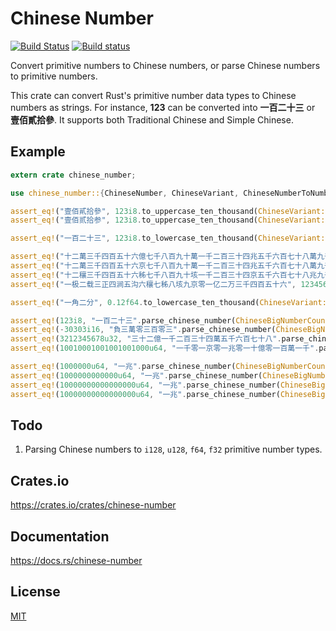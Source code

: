Chinese Number
====================

[![Build Status](https://travis-ci.org/magiclen/chinese-number.svg?branch=master)](https://travis-ci.org/magiclen/chinese-number)
[![Build status](https://ci.appveyor.com/api/projects/status/nofhu6rdlsqi2xdk/branch/master?svg=true)](https://ci.appveyor.com/project/magiclen/chinese-number/branch/master)

Convert primitive numbers to Chinese numbers, or parse Chinese numbers to primitive numbers.

This crate can convert Rust's primitive number data types to Chinese numbers as strings. For instance, **123** can be converted into **一百二十三** or **壹佰貳拾參**. It supports both Traditional Chinese and Simple Chinese.

## Example

```rust
extern crate chinese_number;

use chinese_number::{ChineseNumber, ChineseVariant, ChineseNumberToNumber, ChineseBigNumberCountMethod};

assert_eq!("壹佰貳拾參", 123i8.to_uppercase_ten_thousand(ChineseVariant::Traditional));
assert_eq!("壹佰贰拾参", 123i8.to_uppercase_ten_thousand(ChineseVariant::Simple));

assert_eq!("一百二十三", 123i8.to_lowercase_ten_thousand(ChineseVariant::Traditional));

assert_eq!("十二萬三千四百五十六億七千八百九十萬一千二百三十四兆五千六百七十八萬九千零一十二億三千四百五十六萬七千八百九十", 123456789012345678901234567890i128.to_lowercase_high(ChineseVariant::Traditional));
assert_eq!("十二萬三千四百五十六京七千八百九十萬一千二百三十四兆五千六百七十八萬九千零一十二億三千四百五十六萬七千八百九十", 123456789012345678901234567890i128.to_lowercase_middle(ChineseVariant::Traditional));
assert_eq!("十二穰三千四百五十六秭七千八百九十垓一千二百三十四京五千六百七十八兆九千零一十二億三千四百五十六萬七千八百九十", 123456789012345678901234567890i128.to_lowercase_ten_thousand(ChineseVariant::Traditional));
assert_eq!("一极二载三正四涧五沟六穰七秭八垓九京零一亿二万三千四百五十六", 1234567890123456i64.to_lowercase_low(ChineseVariant::Simple));

assert_eq!("一角二分", 0.12f64.to_lowercase_ten_thousand(ChineseVariant::Traditional));

assert_eq!(123i8, "一百二十三".parse_chinese_number(ChineseBigNumberCountMethod::TenThousand).unwrap());
assert_eq!(-30303i16, "負三萬零三百零三".parse_chinese_number(ChineseBigNumberCountMethod::TenThousand).unwrap());
assert_eq!(3212345678u32, "三十二億一千二百三十四萬五千六百七十八".parse_chinese_number(ChineseBigNumberCountMethod::TenThousand).unwrap());
assert_eq!(10010001001001001000u64, "一千零一京零一兆零一十億零一百萬一千".parse_chinese_number(ChineseBigNumberCountMethod::TenThousand).unwrap());

assert_eq!(1000000u64, "一兆".parse_chinese_number(ChineseBigNumberCountMethod::Low).unwrap());
assert_eq!(1000000000000u64, "一兆".parse_chinese_number(ChineseBigNumberCountMethod::TenThousand).unwrap());
assert_eq!(10000000000000000u64, "一兆".parse_chinese_number(ChineseBigNumberCountMethod::Middle).unwrap());
assert_eq!(10000000000000000u64, "一兆".parse_chinese_number(ChineseBigNumberCountMethod::High).unwrap());
```

## Todo

1. Parsing Chinese numbers to `i128`, `u128`, `f64`, `f32` primitive number types.

## Crates.io

https://crates.io/crates/chinese-number

## Documentation

https://docs.rs/chinese-number

## License

[MIT](LICENSE)